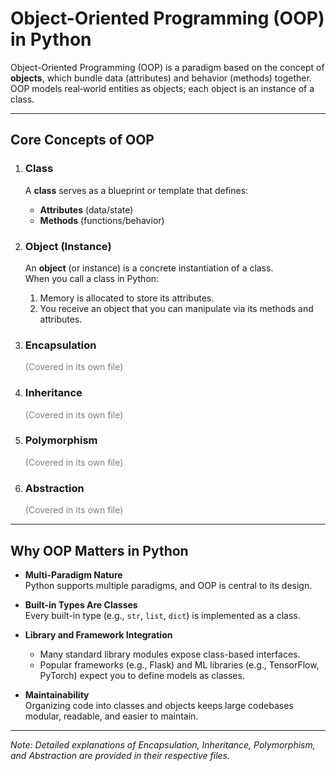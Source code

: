# Object-Oriented Programming (OOP) in Python

Object-Oriented Programming (OOP) is a paradigm based on the concept of **objects**, which bundle data (attributes) and behavior (methods) together. OOP models real‐world entities as objects; each object is an instance of a class.

---

## Core Concepts of OOP

1. ### Class
   A **class** serves as a blueprint or template that defines:
   - **Attributes** (data/state)
   - **Methods** (functions/behavior)

2. ### Object (Instance)
   An **object** (or instance) is a concrete instantiation of a class.  
   When you call a class in Python:
   1. Memory is allocated to store its attributes.  
   2. You receive an object that you can manipulate via its methods and attributes.

3. ### Encapsulation  
   <span style="color: gray;">(Covered in its own file)</span>

4. ### Inheritance  
   <span style="color: gray;">(Covered in its own file)</span>

5. ### Polymorphism  
   <span style="color: gray;">(Covered in its own file)</span>

6. ### Abstraction  
   <span style="color: gray;">(Covered in its own file)</span>

---

## Why OOP Matters in Python

- **Multi-Paradigm Nature**  
  Python supports multiple paradigms, and OOP is central to its design.

- **Built-in Types Are Classes**  
  Every built-in type (e.g., `str`, `list`, `dict`) is implemented as a class.

- **Library and Framework Integration**  
  - Many standard library modules expose class-based interfaces.  
  - Popular frameworks (e.g., Flask) and ML libraries (e.g., TensorFlow, PyTorch) expect you to define models as classes.

- **Maintainability**  
  Organizing code into classes and objects keeps large codebases modular, readable, and easier to maintain.

---

*Note: Detailed explanations of Encapsulation, Inheritance, Polymorphism, and Abstraction are provided in their respective files.*
